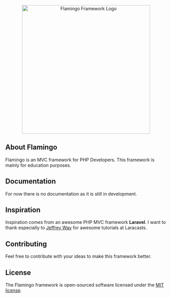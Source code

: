 <p style="text-align: center;">
    <img src="https://res.cloudinary.com/romanato/image/upload/v1587752056/Flamingo%20Framework/flamingo_wide.png" width="400" alt="Flamingo Framework Logo">
</p>	

## About Flamingo

Flamingo is an MVC framework for PHP Developers.
This framework is mainly for education purposes.

## Documentation

For now there is no documentation as it is still in development.

## Inspiration

Inspiration comes from an awesome PHP MVC framework **Laravel**.
I want to thank especially to [Jeffrey Way](https://github.com/JeffreyWay)
for awesome tutorials at Laracasts.

## Contributing

Feel free to contribute with your ideas to make this framework better.

## License

The Flamingo framework is open-sourced software licensed under the [MIT license](https://opensource.org/licenses/MIT).